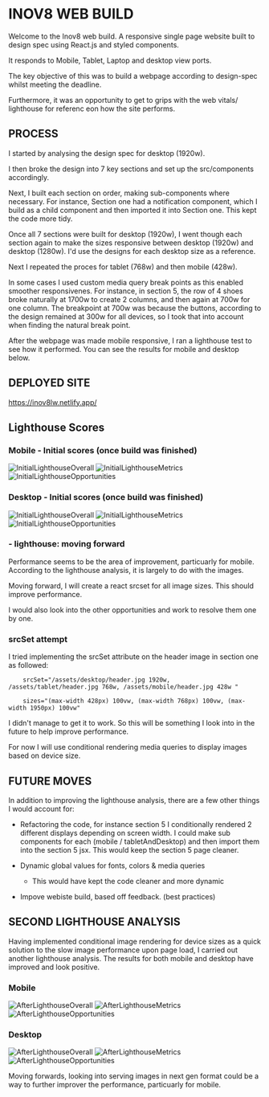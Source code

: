 # INOV8 WEB BUILD

Welcome to the Inov8 web build. A responsive single page website built to design spec using React.js and styled components. 

It responds to Mobile, Tablet, Laptop and desktop view ports.

The key objective of this was to build a webpage according to design-spec whilst meeting the deadline.

Furthermore, it was an opportunity to get to grips with the web vitals/ lighthouse for referenc eon how the site performs.

## PROCESS

I started by analysing the design spec for desktop (1920w). 

I then broke the design into 7 key sections and set up the src/components accordingly.

Next, I built each section on order, making sub-components where necessary. For instance, Section one had a notification component, which I build as a child component and then imported it into Section one. This kept the code more tidy.

Once all 7 sections were built for  desktop (1920w), I went though each section again to make the sizes responsive between desktop (1920w) and desktop (1280w). I'd use the designs for each desktop size as a reference.

Next I repeated the proces for tablet (768w) and then mobile (428w). 

In some cases I used custom media query break points as this enabled smoother responsivenes. For instance, in section 5, the row of 4 shoes broke naturally at 1700w to create 2 columns, and then again at 700w for one column. The breakpoint at 700w was because the buttons, according to the design remained at 300w for all devices, so I took that into account when finding the natural break point. 

After the webpage was made mobile responsive, I ran a lighthouse test to see how it performed. You can see the results for mobile and desktop below. 

## DEPLOYED SITE

https://inov8lw.netlify.app/

## Lighthouse Scores

### Mobile - Initial scores (once build was finished)

![InitialLighthouseOverall](public/images/lighthouseSummaryInitialMobile.png)
![InitialLighthouseMetrics](public/images/lighthouseMetricsInitialMobile.png)
![InitialLighthouseOpportunities](public/images/lighthousePerformanceInitialMobile.png)

### Desktop - Initial scores (once build was finished)

![InitialLighthouseOverall](public/images/lighthouseSummaryInitialDesktop.png)
![InitialLighthouseMetrics](public/images/lighthouseMetricsInitialDesktop.png)
![InitialLighthouseOpportunities](public/images/lighthouseOpportunitiesInitialDesktop.png)

### - lighthouse: moving forward

Performance seems to be the area of improvement, particuarly for mobile. According to the lighthouse analysis, it is largely to do with the images. 

Moving forward, I will create a react srcset for all image sizes. This should improve performance.

I would also look into the other opportunities and work to resolve them one by one.

###  srcSet attempt

I tried implementing the srcSet attribute on the header image in section one as followed:

```
    srcSet="/assets/desktop/header.jpg 1920w, /assets/tablet/header.jpg 768w, /assets/mobile/header.jpg 428w "

    sizes="(max-width 428px) 100vw, (max-width 768px) 100vw, (max-width 1950px) 100vw"
```

I didn't manage to get it to work. So this will be something I look into in the future to help improve performance. 

For now I will use conditional rendering media queries to display images based on device size.

## FUTURE MOVES

In addition to improving the lighthouse analysis, there are a few other things I would account for:

- Refactoring the code, for instance section 5 I conditionally rendered 2 different displays depending on screen width. I could make sub components for each (mobile / tabletAndDesktop) and then import them into the section 5 jsx. This would keep the section 5 page cleaner.

- Dynamic global values for fonts, colors & media queries
  - This would have kept the code cleaner and more dynamic

- Impove webiste build, based off feedback. (best practices)


## SECOND LIGHTHOUSE ANALYSIS

Having implemented conditional image rendering for device sizes as a quick solution to the slow image performance upon page load, I carried out another lighthouse analysis. The results for both mobile and desktop have improved and look positive.

### Mobile 

![AfterLighthouseOverall](public/images/lighthouseSummaryAfterMobile.png)
![AfterLighthouseMetrics](public/images/lighthouseMetricsAfterMobile.png)
![AfterLighthouseOpportunities](public/images/lighthouseOpportunitiesAfterMobile.png)

### Desktop

![AfterLighthouseOverall](public/images/lighthouseSummaryAfterDesktop.png)
![AfterLighthouseMetrics](public/images/lighthouseMetricsAfterDesktop.png)
![AfterLighthouseOpportunities](public/images/lighthouseOpportunitiesAfterDesktop.png)

Moving forwards, looking into serving images in next gen format could be a way to further improver the performance, particuarly for mobile.

